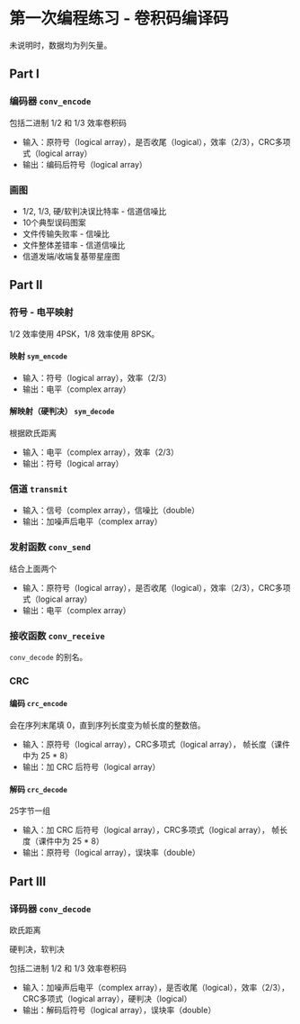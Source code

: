 # 第一次编程练习 - 卷积码编译码

未说明时，数据均为列矢量。

## Part I

### 编码器 `conv_encode`

包括二进制 1/2 和 1/3 效率卷积码

- 输入：原符号（logical array），是否收尾（logical），效率（2/3），CRC多项式（logical array）
- 输出：编码后符号（logical array）

### 画图

- 1/2, 1/3, 硬/软判决误比特率 - 信道信噪比
- 10个典型误码图案
- 文件传输失败率 - 信噪比
- 文件整体差错率 - 信道信噪比
- 信道发端/收端复基带星座图


## Part II

### 符号 - 电平映射

1/2 效率使用 4PSK，1/8 效率使用 8PSK。

#### 映射 `sym_encode`

- 输入：符号（logical array），效率（2/3）
- 输出：电平（complex array）

#### 解映射（硬判决） `sym_decode`

根据欧氏距离

- 输入：电平（complex array），效率（2/3）
- 输出：符号（logical array）

### 信道 `transmit`

- 输入：信号（complex array），信噪比（double）
- 输出：加噪声后电平（complex array）

### 发射函数 `conv_send`

结合上面两个

- 输入：原符号（logical array），是否收尾（logical），效率（2/3），CRC多项式（logical array）
- 输出：电平（complex array）

### 接收函数 `conv_receive`

`conv_decode` 的别名。

### CRC

#### 编码 `crc_encode`

会在序列末尾填 0，直到序列长度变为帧长度的整数倍。

- 输入：原符号（logical array），CRC多项式（logical array），
  帧长度（课件中为 25 * 8）
- 输出：加 CRC 后符号（logical array）

#### 解码 `crc_decode`

25字节一组

- 输入：加 CRC 后符号（logical array），CRC多项式（logical array），
  帧长度（课件中为 25 * 8）
- 输出：原符号（logical array），误块率（double）


## Part III

### 译码器 `conv_decode`

欧氏距离

硬判决，软判决

包括二进制 1/2 和 1/3 效率卷积码

- 输入：加噪声后电平（complex array），是否收尾（logical），效率（2/3），CRC多项式（logical array），硬判决（logical）
- 输出：解码后符号（logical array），误块率（double）   
